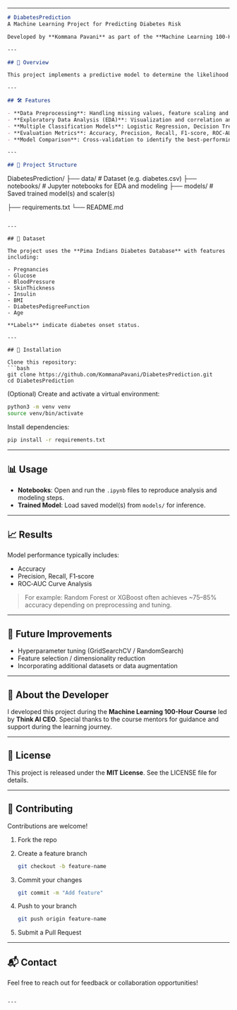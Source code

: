 

---

```markdown
# DiabetesPrediction
A Machine Learning Project for Predicting Diabetes Risk

Developed by **Kommana Pavani** as part of the **Machine Learning 100‑Hour Course** under **Think AI CEO**.

---

## 🚀 Overview

This project implements a predictive model to determine the likelihood of diabetes in individuals based on health parameters. Leveraging the well-known Pima Indians dataset and machine learning techniques, it aims to facilitate early detection and promote health awareness.

---

## 🛠 Features

- **Data Preprocessing**: Handling missing values, feature scaling and normalization.
- **Exploratory Data Analysis (EDA)**: Visualization and correlation analyses.
- **Multiple Classification Models**: Logistic Regression, Decision Tree, K‑Nearest Neighbors, Random Forest, Support Vector Machine.
- **Evaluation Metrics**: Accuracy, Precision, Recall, F1‑score, ROC‑AUC.
- **Model Comparison**: Cross-validation to identify the best-performing classifier.

---

## 📁 Project Structure

```

DiabetesPrediction/
├── data/                 # Dataset (e.g. diabetes.csv)
├── notebooks/            # Jupyter notebooks for EDA and modeling
├── models/               # Saved trained model(s) and scaler(s)

├── requirements.txt
└── README.md

````

---

## 🧪 Dataset

The project uses the **Pima Indians Diabetes Database** with features including:

- Pregnancies  
- Glucose  
- BloodPressure  
- SkinThickness  
- Insulin  
- BMI  
- DiabetesPedigreeFunction  
- Age  

**Labels** indicate diabetes onset status.

---

## 🚧 Installation

Clone this repository:
```bash
git clone https://github.com/KommanaPavani/DiabetesPrediction.git
cd DiabetesPrediction
````

(Optional) Create and activate a virtual environment:

```bash
python3 -m venv venv
source venv/bin/activate
```

Install dependencies:

```bash
pip install -r requirements.txt
```

---

## 📊 Usage

* **Notebooks**: Open and run the `.ipynb` files to reproduce analysis and modeling steps.
* **Trained Model**: Load saved model(s) from `models/` for inference.

---

## 📈 Results

Model performance typically includes:

* Accuracy
* Precision, Recall, F1‑score
* ROC‑AUC Curve Analysis

> For example: Random Forest or XGBoost often achieves \~75–85% accuracy depending on preprocessing and tuning.

---

## 🧭 Future Improvements

* Hyperparameter tuning (GridSearchCV / RandomSearch)
* Feature selection / dimensionality reduction
* Incorporating additional datasets or data augmentation

---

## 👤 About the Developer

I developed this project during the **Machine Learning 100-Hour Course** led by **Think AI CEO**.
Special thanks to the course mentors for guidance and support during the learning journey.

---

## 📄 License

This project is released under the **MIT License**. See the LICENSE file for details.

---

## 🤝 Contributing

Contributions are welcome!

1. Fork the repo
2. Create a feature branch

   ```bash
   git checkout -b feature-name
   ```
3. Commit your changes

   ```bash
   git commit -m "Add feature"
   ```
4. Push to your branch

   ```bash
   git push origin feature-name
   ```
5. Submit a Pull Request

---

## 📬 Contact

Feel free to reach out for feedback or collaboration opportunities!

```

---
```
